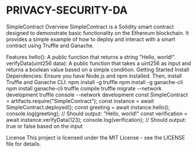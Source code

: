 # PRIVACY-SECURITY-DA
SimpleContract
Overview
SimpleContract is a Solidity smart contract designed to demonstrate basic functionality on the Ethereum blockchain. It provides a simple example of how to deploy and interact with a smart contract using Truffle and Ganache.

Features
hello(): A public function that returns a string "Hello, world!".
verifyData(uint256 data): A public function that takes a uint256 as input and returns a boolean value based on a simple condition.
Getting Started
Install Dependencies: Ensure you have Node.js and npm installed. Then, install Truffle and Ganache CLI:
npm install -g truffle
npm install -g ganache-cli
npm install
ganache-cli
truffle compile
truffle migrate --network development
truffle console --network development
const SimpleContract = artifacts.require("SimpleContract");
const instance = await SimpleContract.deployed();
const greeting = await instance.hello();
console.log(greeting); // Should output: "Hello, world!"
const verification = await instance.verifyData(123);
console.log(verification); // Should output: true or false based on the input

License
This project is licensed under the MIT License - see the LICENSE file for details.
